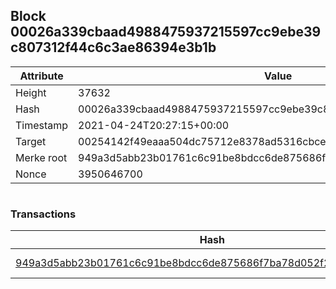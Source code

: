 ## Block 00026a339cbaad4988475937215597cc9ebe39c807312f44c6c3ae86394e3b1b

Attribute | Value
--- | ---
Height | 37632
Hash | 00026a339cbaad4988475937215597cc9ebe39c807312f44c6c3ae86394e3b1b
Timestamp | 2021-04-24T20:27:15+00:00
Target | 00254142f49eaaa504dc75712e8378ad5316cbcead634704b3734b6271167cc4
Merke root | 949a3d5abb23b01761c6c91be8bdcc6de875686f7ba78d052f2b436f26e5cbd7
Nonce | 3950646700

```

```

### Transactions

Hash | Amount
--- | ---
[949a3d5abb23b01761c6c91be8bdcc6de875686f7ba78d052f2b436f26e5cbd7](949a3d5abb23b01761c6c91be8bdcc6de875686f7ba78d052f2b436f26e5cbd7.md) | 10.00000000 SKEPTI 
